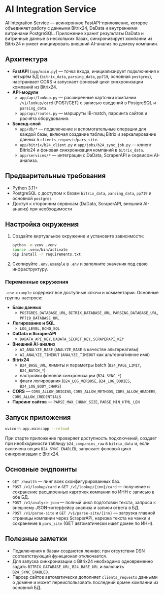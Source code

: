 # AI Integration Service

AI Integration Service — асинхронное FastAPI-приложение, которое объединяет работу с данными Bitrix24, DaData и внутренними витринами PostgreSQL. Приложение хранит результаты DaData и витринные данные в нескольких базах, синхронизирует компании из Bitrix24 и умеет инициировать внешний AI-анализ по домену компании.

## Архитектура

- **FastAPI** (`app/main.py`) — точка входа, инициализирует подключения к четырём БД (`bitrix_data`, `parsing_data`, `pp719`, основная `postgres`), настраивает CORS и запускает фоновый цикл синхронизации компаний из Bitrix24.
- **API-модули**
  - `app/api/lookup.py` — расширенные карточки компании `/v1/lookup/card` (POST/GET) с записью сведений в PostgreSQL и `parsing_data`.
  - `app/api/routes.py` — маршруты IB-match, парсинга сайтов и расчёта оборудования.
- **Бэкенд-слой**
  - `app/db/*` — подключение и вспомогательные операции для каждой базы, включая создание таблиц Bitrix и зеркалирование данных в `clients_requests`/`pars_site`.
  - `app/bitrix/b24_client.py` и `app/jobs/b24_sync_job.py` — клиент Bitrix24 и фоновая синхронизация компаний в `bitrix_data`.
  - `app/services/*` — интеграции с DaData, ScraperAPI и сервисом AI-анализа.

## Предварительные требования

- Python 3.11+
- PostgreSQL c доступом к базам `bitrix_data`, `parsing_data`, `pp719` и основной `postgres`
- Доступ к сторонним сервисам (DaData, ScraperAPI, внешний AI-анализ) при необходимости

## Настройка окружения

1. Создайте виртуальное окружение и установите зависимости:
   ```bash
   python -m venv .venv
   source .venv/bin/activate
   pip install -r requirements.txt
   ```
2. Скопируйте `.env.example` в `.env` и заполните значения под свою инфраструктуру.

### Переменные окружения

`.env.example` содержит все доступные ключи и комментарии. Основные группы настроек:

- **Базы данных**
  - `POSTGRES_DATABASE_URL`, `BITRIX_DATABASE_URL`, `PARSING_DATABASE_URL`, `PP719_DATABASE_URL`
- **Логирование и SQL**
  - `LOG_LEVEL`, `ECHO_SQL`
- **DaData и ScraperAPI**
  - `DADATA_API_KEY`, `DADATA_SECRET_KEY`, `SCRAPERAPI_KEY`
- **Внешний AI-анализ**
  - `AI_ANALYZE_BASE` (`ANALYZE_BASE` в качестве альтернативы)
  - `AI_ANALYZE_TIMEOUT` (`ANALYZE_TIMEOUT` как альтернативное имя)
- **Bitrix24**
  - `B24_BASE_URL`, лимиты и параметры batch (`B24_PAGE_LIMIT`, `B24_BATCH_*`)
  - настройки фоновой синхронизации (`B24_SYNC_*`)
  - флаги логирования (`B24_LOG_VERBOSE`, `B24_LOG_BODIES`, `B24_LOG_BODY_CHARS`)
- **CORS** — `CORS_ALLOW_ORIGINS`, `CORS_ALLOW_METHODS`, `CORS_ALLOW_HEADERS`, `CORS_ALLOW_CREDENTIALS`
- **Парсинг сайтов** — `PARSE_MAX_CHUNK_SIZE`, `PARSE_MIN_HTML_LEN`

## Запуск приложения

```bash
uvicorn app.main:app --reload
```

При старте приложение проверяет доступность подключений, создаёт при необходимости таблицу `b24_companies_raw` в `bitrix_data` и, если включена опция `B24_SYNC_ENABLED`, запускает фоновый цикл синхронизации с Bitrix24.

## Основные эндпоинты

- `GET /health` — пинг всех сконфигурированных баз.
- `POST /v1/lookup/card` и `GET /v1/lookup/{inn}/card` — получение и сохранение расширенных карточек компании по ИНН с записью в обе БД.
- `POST /v1/analyze-json` — полный цикл подготовки текста, запроса к внешнему JSON-интерфейсу анализа и записи ответа в БД.
- `POST /v1/parse-site` и `GET /v1/parse-site/{inn}` — загрузка главной страницы компании через ScraperAPI, нарезка текста на чанки и сохранение в `pars_site` (GET автоматически ищет домен по ИНН).

## Полезные заметки

- Подключения к базам создаются лениво; при отсутствии DSN соответствующий функционал отключается.
- Для запуска синхронизации с Bitrix24 необходимо одновременно задать `BITRIX_DATABASE_URL`, `B24_BASE_URL` и включить `B24_SYNC_ENABLED`.
- Парсер сайтов автоматически дополняет `clients_requests` данными о домене и может переиспользовать последний домен компании из основной БД.

